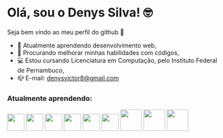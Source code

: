 <!-- **denysvictor8/denysvictor8** is a ✨ _special_ ✨ repository because its its `README.md` (this file) appears on your GitHub profile. -->

# Olá, sou o Denys Silva! 🤓

Seja bem vindo ao meu perfil do github 👋

- 🌱 Atualmente aprendendo desenvolvimento web,
- 🔭 Procurando melhorar minhas habilidades com códigos,
- 💻 Estou cursando Licenciatura em Computação, pelo Instituto Federal de Pernambuco,
- 📪 E-mail: denysvictor8@gmail.com

### Atualmente aprendendo:

<div>
  <img src="https://cdn.jsdelivr.net/gh/devicons/devicon/icons/html5/html5-original.svg" width="40" height="40"/>
  <img src="https://cdn.jsdelivr.net/gh/devicons/devicon/icons/css3/css3-original.svg" width="40" height="40"/>
  <img src="https://cdn.jsdelivr.net/gh/devicons/devicon/icons/bootstrap/bootstrap-original.svg" width="40" height="40"/>
  <img src="https://cdn.jsdelivr.net/gh/devicons/devicon/icons/javascript/javascript-original.svg" width="40" height="40"/>  
  <img src="https://cdn.jsdelivr.net/gh/devicons/devicon/icons/nodejs/nodejs-original.svg" width="40" height="40"/>
  <img src="https://cdn.jsdelivr.net/gh/devicons/devicon/icons/laravel/laravel-original.svg" width="40" height="40"/>
  <img src="https://cdn.jsdelivr.net/gh/devicons/devicon/icons/php/php-plain.svg" width="50" height="50"/>
  <img src="https://cdn.jsdelivr.net/gh/devicons/devicon/icons/mysql/mysql-original-wordmark.svg" width="50" height="50"/>
  <img src="https://cdn.jsdelivr.net/gh/devicons/devicon/icons/docker/docker-original-wordmark.svg" width="50" height="50"/>
</div>

  
